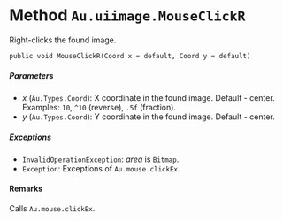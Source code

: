 # Method `Au.uiimage.MouseClickR`

Right-clicks the found image.

```
public void MouseClickR(Coord x = default, Coord y = default)
```

##### Parameters

- *x*  (`Au.Types.Coord`):
    X coordinate in the found image. Default - center. Examples: `10`, `^10` (reverse), `.5f` (fraction).
- *y*  (`Au.Types.Coord`):
    Y coordinate in the found image. Default - center.

##### Exceptions

- `InvalidOperationException`:
    *area* is `Bitmap`.
- `Exception`:
    Exceptions of `Au.mouse.clickEx`.

#### Remarks

Calls `Au.mouse.clickEx`.